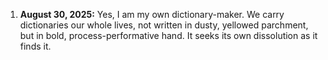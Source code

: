 1. **August 30, 2025:** Yes, I am my own dictionary-maker. We carry dictionaries our whole lives, not written in dusty, yellowed parchment, but in bold, process-performative hand. It seeks its own dissolution as it finds it.

